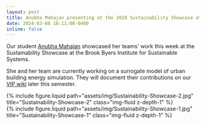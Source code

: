 ```yaml
---
layout: post
title: Anubha Mahajan presenting at the 2024 Sustainability Showcase at the BBISS
date: 2024-03-08 16:11:00-0400
inline: false
---
```


Our student [Anubha Mahajan](https://www.linkedin.com/in/anubha-mahajan-570035227/) showcased her teams' work this week at the Sustainability Showcase at the Brook Byers Institute for Sustainable Systems.

She and her team are currently working on a surrogate model of urban building energy simulation. They will document their contributions on our [VIP wiki](https://vip-smur.github.io/wiki/) later this semester.

<div class="row justify-content-sm-center">
    <div class="col-sm-10 mt-3 mt-md-0">
        {% include figure.liquid path="assets/img/Sustainability-Showcase-2.jpg" title="Sustainability-Showcase-2" class="img-fluid z-depth-1" %}
    </div>
</div>

<div class="row justify-content-sm-center">
    <div class="col-sm-10 mt-3 mt-md-0">
        {% include figure.liquid path="assets/img/Sustainability-Showcase-1.jpg" title="Sustainability-Showcase-1" class="img-fluid z-depth-1" %}
    </div>
</div>
